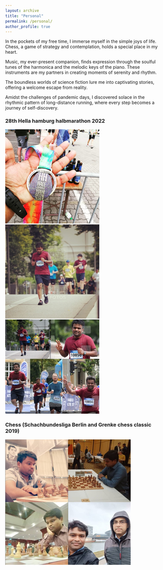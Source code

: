 ```yaml
---
layout: archive
title: "Personal"
permalink: /personal/
author_profile: true
---
```


In the pockets of my free time, I immerse myself in the simple joys of life. Chess, a game of strategy and contemplation, holds a special place in my heart.

Music, my ever-present companion, finds expression through the soulful tunes of the harmonica and the melodic keys of the piano. These instruments are my partners in creating moments of serenity and rhythm.

The boundless worlds of science fiction lure me into captivating stories, offering a welcome escape from reality.

Amidst the challenges of pandemic days, I discovered solace in the rhythmic pattern of long-distance running, where every step becomes a journey of self-discovery.



### 28th Hella hamburg halbmarathon 2022 
<p float="left">
  <img src="/images/hella_medal.jpeg" width="300" />
  <img src="/images/hella_run.jpeg" width="300" />
  <img src="/images/hella_layout.jpeg" width="300" />
</p>


### Chess (Schachbundesliga Berlin and Grenke chess classic 2019)

<p float="left">
  <img src="/images/chess.jpeg" width="400" />
</p>
